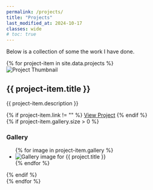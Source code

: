 ```yaml
---
permalink: /projects/
title: "Projects"
last_modified_at: 2024-10-17
classes: wide
# toc: true
---
```


Below is a collection of some the work I have done.

<div class="projects-list">
    {% for project-item in site.data.projects %}
        <div class="project-item">
            <div class="thumbnail">
                <img src="{{ site.baseurl }}/{{ project-item.thumbnail }}" alt="Project Thumbnail">
            </div>
            <div class="project-info">
                <h2>{{ project-item.title }}</h2>
                <p>{{ project-item.description }}</p>
                {% if project-item.link != "" %}
                    <a href="{{ project.link }}" target="_blank">View Project</a>
                {% endif %}
            </div>
            {% if project-item.gallery.size > 0 %}
                <div class="project-gallery hidden">
                    <h3>Gallery</h3>
                    <ul>
                        {% for image in project-item.gallery %}
                        <li>
                            <img src="{{ image | relative_url }}" alt="Gallery image for {{ project.title }}">
                        </li>
                        {% endfor %}
                    </ul>
                </div>
            {% endif %}
        </div>
    {% endfor %}
</div>
